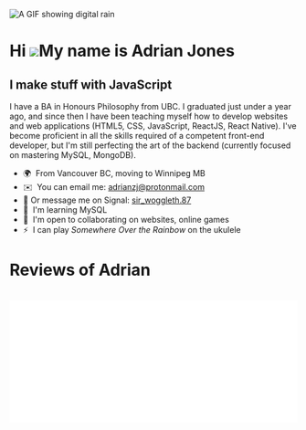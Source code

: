 ![A GIF showing digital rain](./digital_rain_slim.GIF)

Hi ![](https://user-images.githubusercontent.com/18350557/176309783-0785949b-9127-417c-8b55-ab5a4333674e.gif)My name is Adrian Jones
====================================================================================================================================

I make stuff with JavaScript
----------------------------

I have a BA in Honours Philosophy from UBC. I graduated just under a year ago, and since then I have been teaching myself how to develop websites and web applications (HTML5, CSS, JavaScript, ReactJS, React Native). I've become proficient in all the skills required of a competent front-end developer, but I'm still perfecting the art of the backend (currently focused on mastering MySQL, MongoDB).

*   🌍  From Vancouver BC, moving to Winnipeg MB
*   ✉️   You can email me: [adrianzj@protonmail.com](mailto:adrianzj@protonmail.com)
*   💬  Or message me on Signal: [sir_woggleth.87](https://signal.me/#eu/w-tn6kPo--_8uQXVfjn3C0d2AUTqPJlXlkAAeBM6rubr3f6PIytDjKKDOK8zAhd3)
*   🧠  I'm learning MySQL
*   🤝  I'm open to collaborating on websites, online games
*   ⚡  I can play *Somewhere Over the Rainbow* on the ukulele

Reviews of Adrian
=================
<div align="left">
	<br>
	<a href="./reviews.svg">
		<img src="reviews.svg" width="870" alt="People reviewing Adrian">
	</a>
	<br>
</div>
